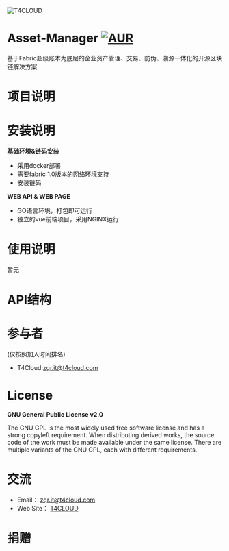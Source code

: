 ![T4CLOUD](https://git.t4cloud.com/img/favicon.png "T4CLOUD ASSET MANAGER")
# Asset-Manager [![AUR](https://img.shields.io/badge/chat-t4cloud-brightgreen)](https://www.t4cloud.com)
基于Fabric超级账本为底层的企业资产管理、交易、防伪、溯源一体化的开源区块链解决方案


# 项目说明


# 安装说明

**基础环境&链码安装**
+ 采用docker部署
+ 需要fabric 1.0版本的网络环境支持
+ 安装链码

**WEB API & WEB PAGE**
+ GO语言环境，打包即可运行
+ 独立的vue前端项目，采用NGINX运行

# 使用说明
暂无

# API结构



# 参与者
(仅按照加入时间排名)
 + T4Cloud:<zqr.it@t4cloud.com>

# License
**GNU General Public License v2.0**

The GNU GPL is the most widely used free software license and has a strong copyleft requirement. When distributing derived works, the source code of the work must be made available under the same license. There are multiple variants of the GNU GPL, each with different requirements.

# 交流

+ Email： [zqr.it@t4cloud.com](email://zqr.it@t4cloud.com)
+ Web Site： [T4CLOUD](https://www.t4cloud.com)

# 捐赠

